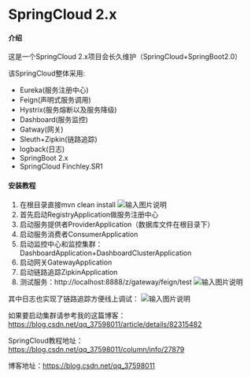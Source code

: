 # SpringCloud 2.x

#### 介绍
这是一个SpringCloud 2.x项目会长久维护（SpringCloud+SpringBoot2.0）

该SpringCloud整体采用:

- Eureka(服务注册中心)
- Feign(声明式服务调用)
- Hystrix(服务熔断以及服务降级)
- Dashboard(服务监控)
- Gatway(网关)
- Sleuth+Zipkin(链路追踪)
- logback(日志)
- SpringBoot 2.x
- SpringCloud Finchley.SR1


#### 安装教程

1. 在根目录直接mvn clean install
![输入图片说明](https://images.gitee.com/uploads/images/2019/0314/212044_8d23278a_2010234.png "屏幕截图.png")
2. 首先启动RegistryApplication做服务注册中心
3. 启动服务提供者ProviderApplication（数据库文件在根目录下）
4. 启动服务消费者ConsumerApplication
5. 启动监控中心和监控集群：DashboardApplication+DashboardClusterApplication
6. 启动网关GatewayApplication
7. 启动链路追踪ZipkinApplication
8. 测试服务：http://localhost:8888/z/gateway/feign/test
![输入图片说明](https://images.gitee.com/uploads/images/2019/0314/212154_0fb0a1f5_2010234.png "屏幕截图.png")


其中日志也实现了链路追踪方便线上调试：
![输入图片说明](https://images.gitee.com/uploads/images/2019/0314/212721_a4bf2423_2010234.png "屏幕截图.png")

如果要启动集群请参考我的这篇博客：https://blog.csdn.net/qq_37598011/article/details/82315482

SpringCloud教程地址：https://blog.csdn.net/qq_37598011/column/info/27879

博客地址：https://blog.csdn.net/qq_37598011

